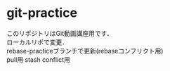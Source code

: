 ﻿# git-practice
このリポジトリはGit動画講座用です．<br>
ローカルリポで変更．<br>
rebase-practiceブランチで更新(rebaseコンフリクト用)<br>
pull用
stash conflict用
